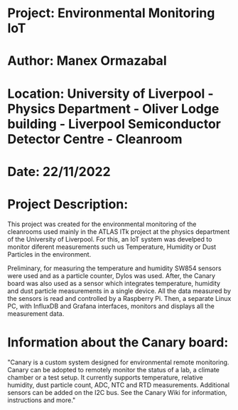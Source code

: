 # Project: Environmental Monitoring IoT
# Author: Manex Ormazabal
# Location: University of Liverpool - Physics Department - Oliver Lodge building - Liverpool Semiconductor Detector Centre - Cleanroom
# Date: 22/11/2022
# Project Description:
This project was created for the environmental monitoring of the cleanrooms used mainly in the ATLAS ITk project at the physics department of the University of Liverpool. For this, an IoT system was develped to monitor diferent measurements such us Temperature, Humidity or Dust Particles in the environment.

Preliminary, for measuring the temperature and humidity SW854 sensors were used and as a particle counter, Dylos was used.
After, the Canary board was also used as a sensor which integrates temperature, humidity and dust particle measurements in a single device.
All the data measured by the sensors is read and controlled by a Raspberry Pi. Then, a separate Linux PC, with InfluxDB and Grafana interfaces, monitors and displays all the measurement data.

# Information about the Canary board:
"Canary is a custom system designed for environmental remote monitoring.
Canary can be adopted to remotely monitor the status of a lab, a climate chamber or a test setup.
It currently supports temperature, relative humidity, dust particle count, ADC, NTC and RTD measurements. Additional sensors can be added on the I2C bus.
See the Canary Wiki for information, instructions and more."
